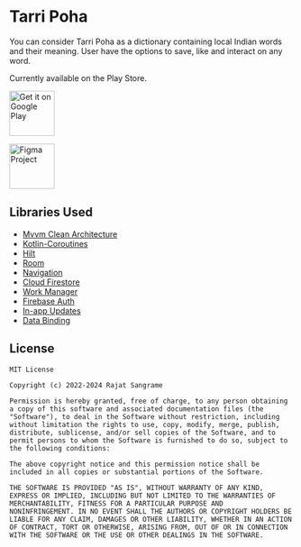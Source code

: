 # Tarri Poha

You can consider Tarri Poha as a dictionary containing local Indian words and their meaning. User
have the options to save, like and interact on any word.

Currently available on the Play Store.

<a href='https://play.google.com/store/apps/details?id=com.tarripoha.android'><img alt='Get it on Google Play' src='https://play.google.com/intl/en_us/badges/images/generic/en_badge_web_generic.png' height='80px'/></a>

<a href='https://www.figma.com/community/file/1059931751417352372'><img alt='Figma Project' src='https://cdn.freebiesupply.com/logos/large/2x/figma-1-logo-png-transparent.png' height='80px'/></a>

## Libraries Used

- [Mvvm Clean Architecture](https://developer.android.com/topic/libraries/architecture/viewmodel)
- [Kotlin-Coroutines](https://kotlinlang.org/docs/coroutines-overview.html)
- [Hilt](https://developer.android.com/training/dependency-injection/hilt-android)
- [Room](https://developer.android.com/topic/libraries/architecture/room)
- [Navigation](https://developer.android.com/guide/navigation)
- [Cloud Firestore](https://firebase.google.com/docs/firestore)
- [Work Manager](https://developer.android.com/topic/libraries/architecture/workmanager)
- [Firebase Auth](https://firebase.google.com/docs/auth)
- [In-app Updates](https://developer.android.com/guide/playcore/in-app-updates)
- [Data Binding](https://developer.android.com/topic/libraries/data-binding)

## License

```
MIT License

Copyright (c) 2022-2024 Rajat Sangrame

Permission is hereby granted, free of charge, to any person obtaining
a copy of this software and associated documentation files (the
"Software"), to deal in the Software without restriction, including
without limitation the rights to use, copy, modify, merge, publish,
distribute, sublicense, and/or sell copies of the Software, and to
permit persons to whom the Software is furnished to do so, subject to
the following conditions:

The above copyright notice and this permission notice shall be
included in all copies or substantial portions of the Software.

THE SOFTWARE IS PROVIDED "AS IS", WITHOUT WARRANTY OF ANY KIND,
EXPRESS OR IMPLIED, INCLUDING BUT NOT LIMITED TO THE WARRANTIES OF
MERCHANTABILITY, FITNESS FOR A PARTICULAR PURPOSE AND
NONINFRINGEMENT. IN NO EVENT SHALL THE AUTHORS OR COPYRIGHT HOLDERS BE
LIABLE FOR ANY CLAIM, DAMAGES OR OTHER LIABILITY, WHETHER IN AN ACTION
OF CONTRACT, TORT OR OTHERWISE, ARISING FROM, OUT OF OR IN CONNECTION
WITH THE SOFTWARE OR THE USE OR OTHER DEALINGS IN THE SOFTWARE.
